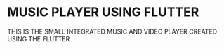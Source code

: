 # MUSIC PLAYER USING FLUTTER 
THIS IS THE SMALL INTEGRATED MUSIC AND VIDEO PLAYER CREATED USING THE FLUTTER 
